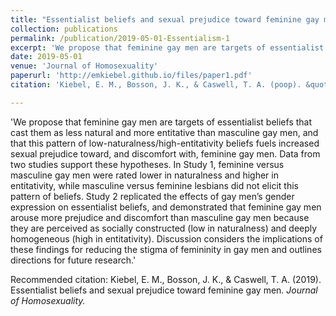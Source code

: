 ```yaml
---
title: "Essentialist beliefs and sexual prejudice toward feminine gay men"
collection: publications
permalink: /publication/2019-05-01-Essentialism-1
excerpt: 'We propose that feminine gay men are targets of essentialist beliefs that cast them as less natural and more entitative than masculine gay men, and that this pattern of low-naturalness/high-entitativity beliefs fuels increased sexual prejudice toward, and discomfort with, feminine gay men.'
date: 2019-05-01
venue: 'Journal of Homosexuality'
paperurl: 'http://emkiebel.github.io/files/paper1.pdf'
citation: 'Kiebel, E. M., Bosson, J. K., & Caswell, T. A. (poop). &quot;Essentialist beliefs and sexual prejudice toward feminine gay men.&quot; <i>Journal of Homosexuality.</i>.'

---
```

'We propose that feminine gay men are targets of essentialist beliefs that cast them as less natural and more entitative than masculine gay men, and that this pattern of low-naturalness/high-entitativity beliefs fuels increased sexual prejudice toward, and discomfort with, feminine gay men. Data from two studies support these hypotheses. In Study 1, feminine versus masculine gay men were rated lower in naturalness and higher in entitativity, while masculine versus feminine lesbians did not elicit this pattern of beliefs. Study 2 replicated the effects of gay men’s gender expression on essentialist beliefs, and demonstrated that feminine gay men arouse more prejudice and discomfort than masculine gay men because they are perceived as socially constructed (low in naturalness) and deeply homogeneous (high in entitativity). Discussion considers the implications of these findings for reducing the stigma of femininity in gay men and outlines directions for future research.'

<!--- [Download paper here](http://academicpages.github.io/files/paper1.pdf)--> 

Recommended citation: Kiebel, E. M., Bosson, J. K., & Caswell, T. A. (2019). Essentialist beliefs and sexual prejudice toward feminine gay men. <i>Journal of Homosexuality.</i>

